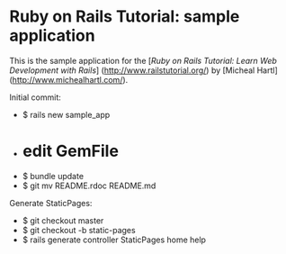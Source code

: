 # Ruby on Rails Tutorial: sample application

This is the sample application for the 
[*Ruby on Rails Tutorial:
Learn Web Development with Rails*] (http://www.railstutorial.org/)
by [Micheal Hartl] (http://www.michealhartl.com/).

Initial commit:
*  $ rails new sample_app
*  # edit GemFile
*  $ bundle update
*  $ git mv README.rdoc README.md

 Generate StaticPages:
 * $ git checkout master
 * $ git checkout -b static-pages
 * $ rails generate controller StaticPages home help